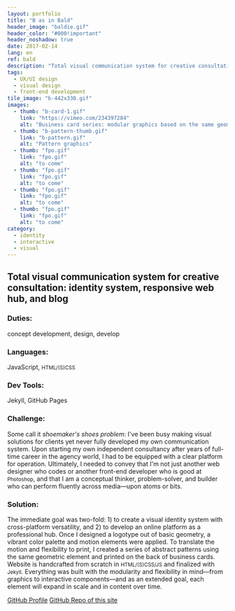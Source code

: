 ```yaml
---
layout: portfolio
title: "B as in Bald"
header_image: "baldie.gif"
header_color: "#000!important"
header_noshadow: true
date: 2017-02-14
lang: en
ref: bald
description: "Total visual communication system for creative consultation: identity system, responsive web hub, and blog"
tags:
  - UX/UI design
  - visual design
  - front-end development
tile_image: "b-442x330.gif"
images:
  - thumb: "b-card-1.gif"
    link: "https://vimeo.com/234397284"
    alt: "Business card series: modular graphics based on the same geometry as the logo"
  - thumb: "b-pattern-thumb.gif"
    link: "b-pattern.gif"
    alt: "Pattern graphics"
  - thumb: "fpo.gif"
    link: "fpo.gif"
    alt: "to come"
  - thumb: "fpo.gif"
    link: "fpo.gif"
    alt: "to come"
  - thumb: "fpo.gif"
    link: "fpo.gif"
    alt: "to come"
  - thumb: "fpo.gif"
    link: "fpo.gif"
    alt: "to come"
category:
  - identity
  - interactive
  - visual
---
```

<section class="project-summary">
  <h1>Total visual communication system for creative consultation: identity system, responsive web hub, and blog</h1>
  <section class="info">
    <h3>Duties:</h3>
    <p>concept development, design, develop</p>
  </section>
  <section class="info">
    <h3>Languages:</h3>
    <p>JavaScript, <small>HTML/(S)CSS</small></p>
  </section>
  <section class="info">
    <h3>Dev Tools:</h3>
    <p>Jekyll, GitHub Pages</p>
  </section>
  <section class="info">
    <h3>Challenge:</h3>
    <p>Some call it <em>shoemaker's shoes problem</em>: I've been busy making visual solutions for clients yet never fully developed my own communication system. Upon starting my own independent consultancy after years of full-time career in the agency world, I had to be equipped with a clear platform for operation. Ultimately, I needed to convey that I'm not just another web designer who codes or another front-end developer who is good at <small>Photoshop</small>, and that I am a conceptual thinker, problem-solver, and builder who can perform fluently across media&mdash;upon atoms or bits.
    </p>
  </section>
  <section class="info">
    <h3>Solution:</h3>
    <p>The immediate goal was two-fold: 1) to create a visual identity system with cross-platform versatility, and 2) to develop an online platform as a professional hub. Once I designed a logotype out of basic geometry, a vibrant color palette and motion elements were applied. To translate the motion and flexibility to print, I created a series of abstract patterns using the same geometric element and printed on the back of business cards. Website is handcrafted from scratch in <small>HTML/(S)CSS/JS</small> and finalized with <small>Jekyll</small>. Everything was built with the modularity and flexibility in mind&mdash;from graphics to interactive components&mdash;and as an extended goal, each element will expand in scale and in content over time.
    </p>
  </section>
</section>
<div class="buttons">
  <span class="unselectable">
  <a href="https://github.com/baadaa/" title="GitHub Profile" target="_blank">GitHub Profile</a></span>
  <span class="unselectable"><a href="https://github.com/baadaa/b-as-in-bald/" title="GitHub repo of this site" target="_blank">GitHub Repo of this site</a></span>
</div>
